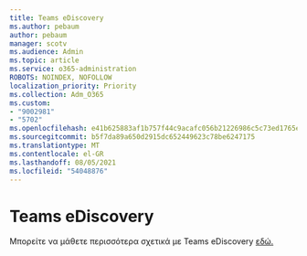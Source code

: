 ```yaml
---
title: Teams eDiscovery
ms.author: pebaum
author: pebaum
manager: scotv
ms.audience: Admin
ms.topic: article
ms.service: o365-administration
ROBOTS: NOINDEX, NOFOLLOW
localization_priority: Priority
ms.collection: Adm_O365
ms.custom:
- "9002981"
- "5702"
ms.openlocfilehash: e41b625883af1b757f44c9acafc056b21226986c5c73ed1765ebe0e0d213aaad
ms.sourcegitcommit: b5f7da89a650d2915dc652449623c78be6247175
ms.translationtype: MT
ms.contentlocale: el-GR
ms.lasthandoff: 08/05/2021
ms.locfileid: "54048876"
---
```

# <a name="teams-ediscovery"></a>Teams eDiscovery

Μπορείτε να μάθετε περισσότερα σχετικά με Teams eDiscovery [εδώ.](https://docs.microsoft.com/microsoftteams/ediscovery-investigation)

